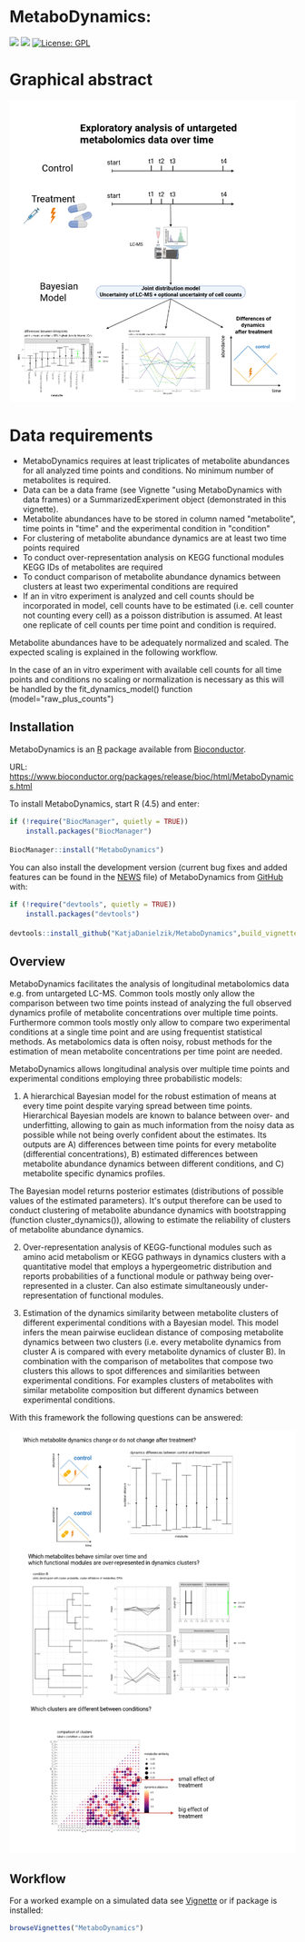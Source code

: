 
# MetaboDynamics:
[![](https://img.shields.io/badge/lifecycle-stable-brightgreen.svg)](https://lifecycle.r-lib.org/articles/stages.html#stable)
[![](https://img.shields.io/badge/doi-10.18129/B9.bioc.MetaboDynamics%20-yellow.svg)](https://doi.org/10.18129/B9.bioc.MetaboDynamics )
[![License: GPL](https://img.shields.io/badge/license-GPL-blue.svg)](https://cran.r-project.org/web/licenses/GPL)

# Graphical abstract
![](man/figures/README-MetaboDynamics_graphical_abstract.png)

# Data requirements
- MetaboDynamics requires at least triplicates of metabolite abundances for all
analyzed time points and conditions. No minimum number of metabolites is required.
- Data can be a data frame (see Vignette "using MetaboDynamics with data frames)
or a SummarizedExperiment object (demonstrated in this vignette).
- Metabolite abundances have to be stored in column named "metabolite", time points
in "time" and the experimental condition in "condition"
- For clustering of metabolite abundance dynamics are at least two time points required
- To conduct over-representation analysis on KEGG functional modules KEGG IDs of
metabolites are required
- To conduct comparison of metabolite abundance dynamics between clusters at least
two experimental conditions are required
- If an in vitro experiment is analyzed and cell counts should be incorporated in model, 
cell counts have to be estimated (i.e. cell counter not counting every cell) as a
poisson distribution is assumed. At least one replicate of cell counts per time
point and condition is required. 

Metabolite abundances have to be adequately normalized and scaled.
The expected scaling is explained in the following workflow. 

In the case of an in vitro experiment with available cell counts for all time points
and conditions no scaling or normalization is necessary as this will be handled
by the fit_dynamics_model() function (model="raw_plus_counts")

## Installation

MetaboDynamics is an [R](https://cran.r-project.org/) package available
from [Bioconductor](https://www.bioconductor.org).

URL: https://www.bioconductor.org/packages/release/bioc/html/MetaboDynamics.html 

To install MetaboDynamics, start R (4.5) and enter:

``` r
if (!require("BiocManager", quietly = TRUE))
    install.packages("BiocManager")

BiocManager::install("MetaboDynamics")
```
You can also install the development version (current bug fixes and added features
can be found in the [NEWS](https://github.com/KatjaDanielzik/MetaboDynamics/blob/main/inst/NEWS.md) 
file) of MetaboDynamics from
[GitHub](https://github.com/) with:

``` r
if (!require("devtools", quietly = TRUE))
    install.packages("devtools")

devtools::install_github("KatjaDanielzik/MetaboDynamics",build_vignettes=TRUE)
```

## Overview
MetaboDynamics facilitates the analysis of longitudinal metabolomics
data e.g. from untargeted LC-MS. Common tools mostly only allow the comparison
between two time points instead of analyzing the full observed dynamics profile
of metabolite concentrations over multiple time points. Furthermore common tools
mostly only allow to compare two experimental conditions at a single time point
and are using frequentist statistical methods. As metabolomics data is often noisy,
robust methods for the estimation of mean metabolite concentrations per time point
are needed. 

MetaboDynamics allows longitudinal analysis over
multiple time points and experimental conditions employing three
probabilistic models:

1)  A hierarchical Bayesian model for the robust estimation of means at
    every time point despite varying spread between time points. Hierarchical
    Bayesian models are known to balance between over- and underfitting, allowing
    to gain as much information from the noisy data as possible while not being overly
    confident about the estimates. Its outputs are A) differences between time 
    points for every metabolite (differential concentrations), B) estimated
    differences between metabolite abundance dynamics between different conditions,
    and C) metabolite specific dynamics profiles.
    
The Bayesian model returns posterior estimates (distributions of possible
values of the estimated parameters). It's output therefore can be used to
conduct clustering of metabolite abundance dynamics with bootstrapping (function
cluster_dynamics()), allowing to estimate the reliability of clusters of metabolite
abundance dynamics. 

2)  Over-representation analysis of KEGG-functional modules such as amino acid
    metabolism or KEGG pathways in dynamics clusters with a quantitative model 
    that employs a hypergeometric distribution and reports probabilities of a 
    functional module or pathway being over-represented in a cluster. Can also 
    estimate simultaneously under-representation of functional modules.

3)  Estimation of the dynamics similarity between metabolite clusters of 
    different experimental conditions with a Bayesian model. This model infers 
    the mean pairwise euclidean distance of composing metabolite dynamics between 
    two clusters (i.e. every metabolite dynamics from cluster A is compared with 
    every metabolite dynamics of cluster B). In combination with the comparison of 
    metabolites that compose two clusters this allows to spot differences and 
    similarities between experimental conditions. For examples clusters of 
    metabolites with similar metabolite composition but different dynamics 
    between experimental conditions.
    
With this framework the following questions can be answered:
    
![](man/figures/README-MetaboDynamics_questions.png)


## Workflow

For a worked example on a simulated data see [Vignette](https://www.bioconductor.org/packages/devel/bioc/vignettes/MetaboDynamics/inst/doc/MetaboDynamics.html) or if package is installed:

``` r
browseVignettes("MetaboDynamics")
```